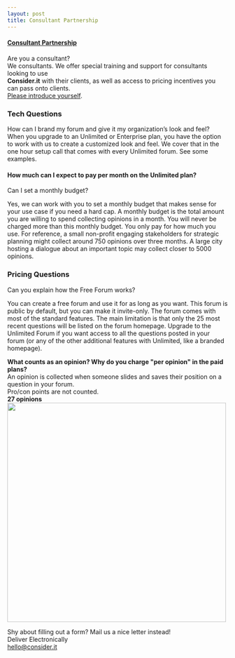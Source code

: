 ```yaml
---
layout: post
title: Consultant Partnership
---
```


#### [Consultant Partnership](https://consider.it/pricing#consulting "Consultant Partnership")
Are you a consultant?   
We  consultants. We offer special training and support for consultants looking to use  
**Consider.it** with their clients, as well as access to pricing incentives you can pass onto clients.  
[Please introduce yourself](https://consider.it/contact?form=consultant_partnership "Please introduce yourself").

### Tech Questions
How can I brand my forum and give it my organization’s look and feel?
When you upgrade to an Unlimited or Enterprise plan, you have the option to work with us to create a customized look and feel. 
We cover that in the one hour setup call that comes with every Unlimited forum. See some examples.

#### How much can I expect to pay per month on the Unlimited plan? 
Can I set a monthly budget?

Yes, we can work with you to set a monthly budget that makes sense for your use case 
if you need a hard cap. 
A monthly budget is the total amount you are willing to spend collecting opinions in a month. 
You will never be charged more than this monthly budget. 
You only pay for how much you use. 
For reference, a small non-profit engaging stakeholders for strategic planning might 
collect around 750 opinions over three months.
A large city hosting a dialogue about an important topic may collect closer to 5000 opinions.

### Pricing Questions
Can you explain how the Free Forum works?

You can create a free forum and use it for as long as you want. 
This forum is public by default, but you can make it invite-only. 
The forum comes with most of the standard features. The main limitation is that only the 25 most recent questions will 
be listed on the forum homepage. Upgrade to the Unlimited Forum if you want access to all the questions posted in your forum 
(or any of the other additional features with Unlimited, like a branded homepage).  






**What counts as an opinion? Why do you charge "per opinion" in the paid plans?**  
An opinion is collected when someone slides and saves their position on a question in your forum.   
Pro/con points are not counted.  
**27 opinions**    
<img src="https://d2rtgkroh5y135.cloudfront.net/images/product_page/opinions_count.png" width="500">


Shy about filling out a form? Mail us a nice letter instead!   
Deliver Electronically  
hello@consider.it
